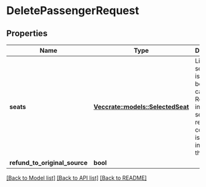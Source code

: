 # DeletePassengerRequest

## Properties

Name | Type | Description | Notes
------------ | ------------- | ------------- | -------------
**seats** | [**Vec<crate::models::SelectedSeat>**](SelectedSeat.md) | List of seats which is about to be canceled. Reservation in non-seat-reservation connection isnt included in this list. | 
**refund_to_original_source** | **bool** |  | 

[[Back to Model list]](../README.md#documentation-for-models) [[Back to API list]](../README.md#documentation-for-api-endpoints) [[Back to README]](../README.md)


